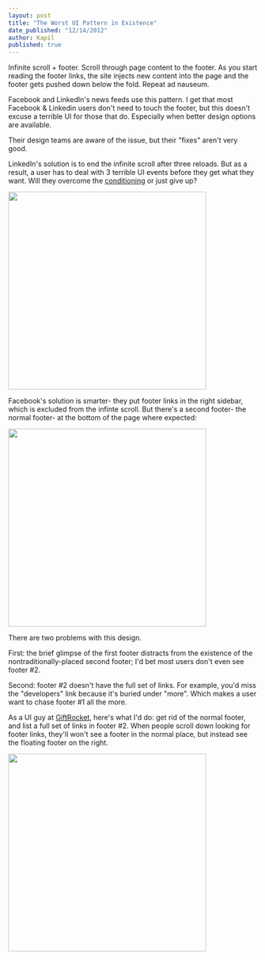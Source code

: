 ```yaml
---
layout: post
title: "The Worst UI Pattern in Existence"
date_published: "12/14/2012" 
author: Kapil
published: true
---
```


Infinite scroll + footer. Scroll through page content to the footer. As you start reading the footer links, the site injects new content into the page and the footer gets pushed down below the fold. Repeat ad nauseum.

Facebook and LinkedIn's news feeds use this pattern. I get that most Facebook & Linkedin users don't need to touch the footer, but this doesn't excuse a terrible UI for those that do. Especially when better design options are available.

Their design teams are aware of the issue, but their "fixes" aren't very good.

LinkedIn's solution is to end the infinite scroll after three reloads. But as a result, a user has to deal with 3 terrible UI events before they get what they want. Will they overcome the [conditioning](http://www.daviesscoll.u-net.com/joc/students/assignments/asassignments/classical.htm) or just give up?

<img src="/linkedin_footer.jpg" width="400px">

Facebook's solution is smarter- they put footer links in the right sidebar, which is excluded from the infinte scroll. But there's a second footer- the normal footer- at the bottom of the page where expected:

<img src="/footer.jpg" width="400px">

There are two problems with this design.

First: the brief glimpse of the first footer distracts from the existence of the nontraditionally-placed second footer; I'd bet most users don't even see footer #2.

Second: footer #2 doesn't have the full set of links. For example, you'd miss the "developers" link because it's buried under "more". Which makes a user want to chase footer #1 all the more.

As a UI guy at [GiftRocket](http://www.giftrocket.com), here's what I'd do: get rid of the normal footer, and list a full set of links in footer #2.  When people scroll down looking for footer links, they'll won't see a footer in the normal place, but instead see the floating footer on the right.

<img src="/footer_correct.jpg" width="400px">

<br>
<br>